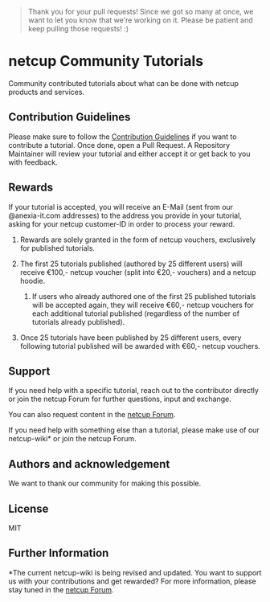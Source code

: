 > Thank you for your pull requests! Since we got so many at once, we want to let you know that we're working on it. Please be patient and keep pulling those requests! :)  

# netcup Community Tutorials
Community contributed tutorials about what can be done with netcup products and services.

## Contribution Guidelines
Please make sure to follow the [Contribution Guidelines](https://github.com/netcup-community/community-tutorials/blob/main/CONTRIBUTING.md) if you want to contribute a tutorial.
Once done, open a Pull Request. A Repository Maintainer will review your tutorial and either accept it or get back to you with feedback.

## Rewards
 If your tutorial is accepted, you will receive an E-Mail (sent from our @anexia-it.com addresses) to the address you provide in your tutorial, asking for your netcup customer-ID in order to process your reward.

1) Rewards are solely granted in the form of netcup vouchers, exclusively for published tutorials.

2) The first 25 tutorials published (authored by 25 different users) will receive €100,- netcup voucher (split into €20,- vouchers) and a netcup hoodie.

    1) If users who already authored one of the first 25 published tutorials will be accepted again, they will receive €60,- netcup vouchers for each additional tutorial published (regardless of the number of tutorials already published).

3) Once 25 tutorials have been published by 25 different users, every following tutorial published will be awarded with €60,- netcup vouchers.

## Support
If you need help with a specific tutorial, reach out to the contributor directly or join the netcup Forum for further questions, input and exchange.

You can also request content in the [netcup Forum](https://forum.netcup.de/community-tutorials/community-tutorial-vorschl%C3%A4ge/).

If you need help with something else than a tutorial, please make use of our netcup-wiki* or join the netcup Forum.

## Authors and acknowledgement
We want to thank our community for making this possible.

## License
MIT

## Further Information
*The current netcup-wiki is being revised and updated. You want to support us with your contributions and get rewarded?
For more information, please stay tuned in the [netcup Forum](https://forum.netcup.de/).
